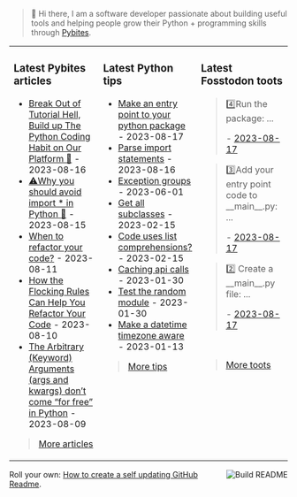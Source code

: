 > 👋 Hi there, I am a software developer passionate about building useful tools and helping people grow their Python + programming skills through <a href="https://pybit.es" target="_blank">Pybites</a>.

<table><tr><td valign="top" width="33%">

### Latest Pybites articles

<ul>

  <li><a href="https://pybit.es/articles/no-more-tutorial-hell-code-python-on-our-platform/" target="_blank">Break Out of Tutorial Hell, Build up The Python Coding Habit on Our Platform 💪</a> - 2023-08-16</li>

  <li><a href="https://pybit.es/articles/why-you-should-avoid-import-in-python/" target="_blank">⚠️Why you should avoid import * in Python 🐍</a> - 2023-08-15</li>

  <li><a href="https://pybit.es/articles/when-to-refactor-your-code/" target="_blank">When to refactor your code?</a> - 2023-08-11</li>

  <li><a href="https://pybit.es/articles/how-the-flocking-rules-can-help-you-refactor-your-code/" target="_blank">How the Flocking Rules Can Help You Refactor Your Code</a> - 2023-08-10</li>

  <li><a href="https://pybit.es/articles/the-arbitrary-keyword-arguments-args-and-kwargs-dont-come-for-free-in-python/" target="_blank">The Arbitrary (Keyword) Arguments (args and kwargs) don’t come “for free” in Python</a> - 2023-08-09</li>

</ul>

> <a href="https://pybit.es/articles/" target="_blank">More articles</a>


</td><td valign="top" width="34%">

### Latest Python tips

<ul>

  <li><a href="https://github.com/bbelderbos/bobcodesit/blob/main/notes/20230817110202.md" target="_blank">Make an entry point to your python package</a> - 2023-08-17</li>

  <li><a href="https://github.com/bbelderbos/bobcodesit/blob/main/notes/20230816183323.md" target="_blank">Parse import statements</a> - 2023-08-16</li>

  <li><a href="https://github.com/bbelderbos/bobcodesit/blob/main/notes/20230601094256.md" target="_blank">Exception groups</a> - 2023-06-01</li>

  <li><a href="https://github.com/bbelderbos/bobcodesit/blob/main/notes/20230215143414.md" target="_blank">Get all subclasses</a> - 2023-02-15</li>

  <li><a href="https://github.com/bbelderbos/bobcodesit/blob/main/notes/20230215131208.md" target="_blank">Code uses list comprehensions?</a> - 2023-02-15</li>

  <li><a href="https://github.com/bbelderbos/bobcodesit/blob/main/notes/20230130103011.md" target="_blank">Caching api calls</a> - 2023-01-30</li>

  <li><a href="https://github.com/bbelderbos/bobcodesit/blob/main/notes/20230130102312.md" target="_blank">Test the random module</a> - 2023-01-30</li>

  <li><a href="https://github.com/bbelderbos/bobcodesit/blob/main/notes/20230113130529.md" target="_blank">Make a datetime timezone aware</a> - 2023-01-13</li>

</ul>

> <a href="https://github.com/bbelderbos/bobcodesit" target="_blank">More tips</a>


</td><td valign="top" width="33%">

### Latest Fosstodon toots


  <blockquote>
  <p>4️⃣Run the package: ...</p>
  - <a href="https://fosstodon.org/@bbelderbos/110904866996928817" target="_blank">2023-08-17</a>
  </blockquote>

  <blockquote>
  <p>3️⃣Add your entry point code to __main__.py: ...</p>
  - <a href="https://fosstodon.org/@bbelderbos/110904866608219579" target="_blank">2023-08-17</a>
  </blockquote>

  <blockquote>
  <p>2️⃣ Create a __main__.py file: ...</p>
  - <a href="https://fosstodon.org/@bbelderbos/110904866171272746" target="_blank">2023-08-17</a>
  </blockquote>


<br>

> <a href="https://fosstodon.org/@bbelderbos" target="_blank">More toots</a>


</td></tr></table>

<a href="https://github.com/bbelderbos/bbelderbos/actions" target="_blank"><img src="https://github.com/bbelderbos/bbelderbos/workflows/Daily%20Update/badge.svg" align="right" alt="Build README"></a>Roll your own: <a href="https://pybit.es/articles/how-to-create-a-self-updating-github-readme/" target="_blank">How to create a self updating GitHub Readme</a>.